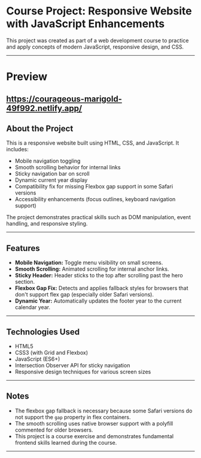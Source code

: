 # Course Project: Responsive Website with JavaScript Enhancements

This project was created as part of a web development course to practice and apply concepts of modern JavaScript, responsive design, and CSS.

---
# Preview
https://courageous-marigold-49f992.netlify.app/
---

## About the Project

This is a responsive website built using HTML, CSS, and JavaScript. It includes:

- Mobile navigation toggling
- Smooth scrolling behavior for internal links
- Sticky navigation bar on scroll
- Dynamic current year display
- Compatibility fix for missing Flexbox gap support in some Safari versions
- Accessibility enhancements (focus outlines, keyboard navigation support)

The project demonstrates practical skills such as DOM manipulation, event handling, and responsive styling.

---

## Features

- **Mobile Navigation:** Toggle menu visibility on small screens.
- **Smooth Scrolling:** Animated scrolling for internal anchor links.
- **Sticky Header:** Header sticks to the top after scrolling past the hero section.
- **Flexbox Gap Fix:** Detects and applies fallback styles for browsers that don't support flex gap (especially older Safari versions).
- **Dynamic Year:** Automatically updates the footer year to the current calendar year.

---

## Technologies Used

- HTML5
- CSS3 (with Grid and Flexbox)
- JavaScript (ES6+)
- Intersection Observer API for sticky navigation
- Responsive design techniques for various screen sizes

---



## Notes

- The flexbox gap fallback is necessary because some Safari versions do not support the `gap` property in flex containers.
- The smooth scrolling uses native browser support with a polyfill commented for older browsers.
- This project is a course exercise and demonstrates fundamental frontend skills learned during the course.

---







